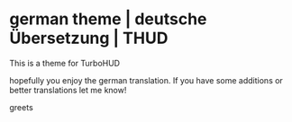 german theme | deutsche Übersetzung | THUD 
=======================

This is a theme for TurboHUD

hopefully you enjoy the german translation. If you have some additions or better translations let me know!


greets
